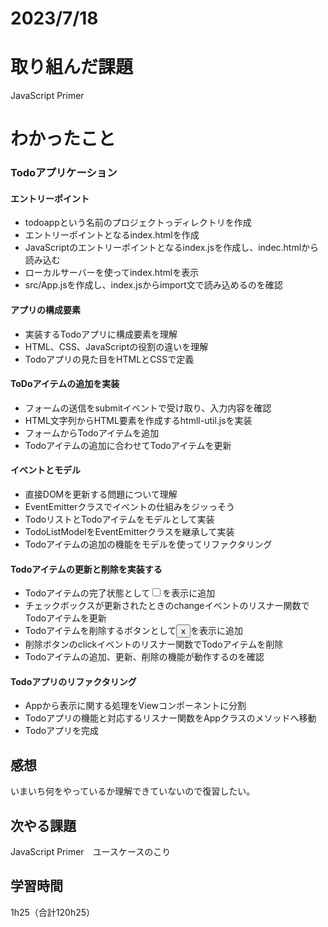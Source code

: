 # 2023/7/18
# 取り組んだ課題
JavaScript Primer

# わかったこと

### Todoアプリケーション
#### エントリーポイント
- todoappという名前のプロジェクトっディレクトリを作成
- エントリーポイントとなるindex.htmlを作成
- JavaScriptのエントリーポイントとなるindex.jsを作成し、indec.htmlから読み込む
- ローカルサーバーを使ってindex.htmlを表示
- src/App.jsを作成し、index.jsからimport文で読み込めるのを確認
#### アプリの構成要素
- 実装するTodoアプリに構成要素を理解
- HTML、CSS、JavaScriptの役割の違いを理解
- Todoアプリの見た目をHTMLとCSSで定義
#### ToDoアイテムの追加を実装
- フォームの送信をsubmitイベントで受け取り、入力内容を確認
- HTML文字列からHTML要素を作成するhtmll-util.jsを実装
- フォームからTodoアイテムを追加
- Todoアイテムの追加に合わせてTodoアイテムを更新
#### イベントとモデル
- 直接DOMを更新する問題について理解
- EventEmitterクラスでイベントの仕組みをジッっそう
- TodoリストとTodoアイテムをモデルとして実装
- TodoListModelをEventEmitterクラスを継承して実装
- Todoアイテムの追加の機能をモデルを使ってリファクタリング
#### Todoアイテムの更新と削除を実装する
- Todoアイテムの完了状態として<input type="checkbox">を表示に追加
- チェックボックスが更新されたときのchangeイベントのリスナー関数でTodoアイテムを更新
- Todoアイテムを削除するボタンとして<button class="deleate">x</button>を表示に追加
- 削除ボタンのclickイベントのリスナー関数でTodoアイテムを削除
- Todoアイテムの追加、更新、削除の機能が動作するのを確認
#### Todoアプリのリファクタリング
- Appから表示に関する処理をViewコンポーネントに分割
- Todoアプリの機能と対応するリスナー関数をAppクラスのメソッドへ移動
- Todoアプリを完成

## 感想
いまいち何をやっているか理解できていないので復習したい。

## 次やる課題
JavaScript Primer　ユースケースのこり

## 学習時間
1h25（合計120h25）
